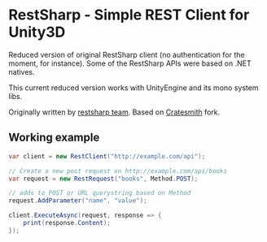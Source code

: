 # RestSharp - Simple REST Client for Unity3D

Reduced version of original RestSharp client (no authentication for the moment, for instance).
Some of the RestSharp APIs were based on .NET natives.

This current reduced version works with UnityEngine and its mono system libs.

Originally written by [restsharp team](https://github.com/restsharp/RestSharp).
Based on [Cratesmith](https://github.com/Cratesmith/RestSharp-for-unity3d) fork.

## Working example

```csharp
var client = new RestClient("http://example.com/api");

// Create a new post request on http://example.com/api/books
var request = new RestRequest("books", Method.POST);

// adds to POST or URL querystring based on Method
request.AddParameter("name", "value");

client.ExecuteAsync(request, response => {
    print(response.Content);
});
```
